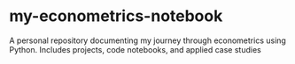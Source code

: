 # my-econometrics-notebook
A personal repository documenting my journey through econometrics using Python. Includes projects, code notebooks, and applied case studies

